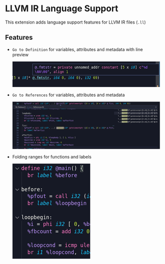 # LLVM IR Language Support

This extension adds language support features for LLVM IR files (`.ll`)

## Features

-   `Go to Definition` for variables, attributes and metadata with line preview

    ![](imgs/definition.png)

-   `Go to References` for variables, attributes and metadata

    ![](imgs/references.png)

-   Folding ranges for functions and labels

    ![](imgs/folding.png)
